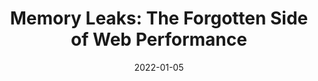 ---
date: 2022-01-05
tags:
  - performance
  - memory
target_url: https://nolanlawson.com/2022/01/05/memory-leaks-the-forgotten-side-of-web-performance/
title: "Memory Leaks: The Forgotten Side of Web Performance"
---